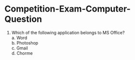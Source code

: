 # Competition-Exam-Computer-Question
1. Which of the following application belongs to MS Office?<br>
   a. Word<br>b. Photoshop<br>c. Gmail<br>d. Chorme

